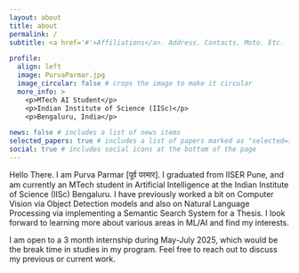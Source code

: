 ```yaml
---
layout: about
title: about
permalink: /
subtitle: <a href='#'>Affiliations</a>. Address. Contacts. Moto. Etc.

profile:
  align: left
  image: PurvaParmar.jpg
  image_circular: false # crops the image to make it circular
  more_info: >
    <p>MTech AI Student</p>
    <p>Indian Institute of Science (IISc)</p>
    <p>Bengaluru, India</p>

news: false # includes a list of news items
selected_papers: true # includes a list of papers marked as "selected={true}"
social: true # includes social icons at the bottom of the page
---
```


Hello There. I am Purva Parmar [पूर्व परमार]. I graduated from IISER Pune, and am currently an MTech student in Artificial Intelligence at the Indian Institute of Science (IISc) Bengaluru. I have previously worked a bit on Computer Vision via Object Detection models and also on Natural Language Processing via implementing a Semantic Search System for a Thesis. I look forward to learning more about various areas in ML/AI and find my interests.

I am open to a 3 month internship during May-July 2025, which would be the break time in studies in my program. Feel free to reach out to discuss my previous or current work.

